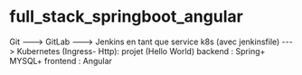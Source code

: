 # full_stack_springboot_angular

Git ---> GitLab ---> Jenkins en tant que service k8s (avec jenkinsfile) ---> Kubernetes (Ingress- Http): projet (Hello World) backend : Spring+ MYSQL+ frontend : Angular
